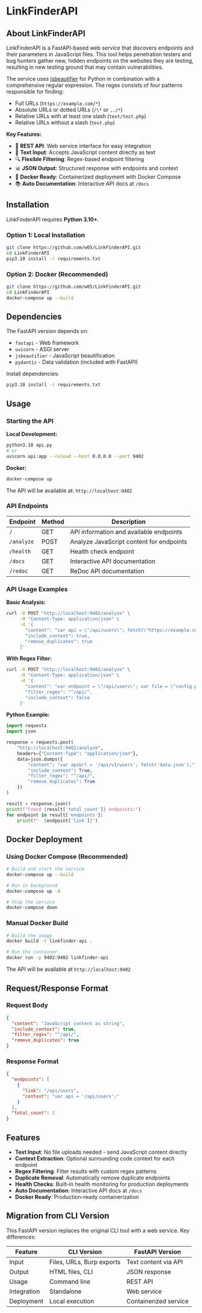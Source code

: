 # LinkFinderAPI

## About LinkFinderAPI

LinkFinderAPI is a FastAPI-based web service that discovers endpoints and their parameters in JavaScript files. This tool helps penetration testers and bug hunters gather new, hidden endpoints on the websites they are testing, resulting in new testing ground that may contain vulnerabilities. 

The service uses [jsbeautifier](https://github.com/beautify-web/js-beautify) for Python in combination with a comprehensive regular expression. The regex consists of four patterns responsible for finding:

- Full URLs (`https://example.com/*`)
- Absolute URLs or dotted URLs (`/\*` or `../*`)
- Relative URLs with at least one slash (`text/test.php`)
- Relative URLs without a slash (`test.php`)

**Key Features:**
- 🚀 **REST API**: Web service interface for easy integration
- 📝 **Text Input**: Accepts JavaScript content directly as text
- 🔍 **Flexible Filtering**: Regex-based endpoint filtering
- 📊 **JSON Output**: Structured response with endpoints and context
- 🐳 **Docker Ready**: Containerized deployment with Docker Compose
- 📚 **Auto Documentation**: Interactive API docs at `/docs`

## Installation

LinkFinderAPI requires **Python 3.10+**.

### Option 1: Local Installation
```bash
git clone https://github.com/w05/LinkFinderAPI.git
cd LinkFinderAPI
pip3.10 install -r requirements.txt
```

### Option 2: Docker (Recommended)
```bash
git clone https://github.com/w05/LinkFinderAPI.git
cd LinkFinderAPI
docker-compose up --build
```

## Dependencies

The FastAPI version depends on:
- `fastapi` - Web framework
- `uvicorn` - ASGI server
- `jsbeautifier` - JavaScript beautification
- `pydantic` - Data validation (included with FastAPI)

Install dependencies:
```bash
pip3.10 install -r requirements.txt
```

## Usage

### Starting the API

**Local Development:**
```bash
python3.10 api.py
# or
uvicorn api:app --reload --host 0.0.0.0 --port 9402
```

**Docker:**
```bash
docker-compose up
```

The API will be available at: `http://localhost:9402`

### API Endpoints

| Endpoint | Method | Description |
|----------|--------|-------------|
| `/` | GET | API information and available endpoints |
| `/analyze` | POST | Analyze JavaScript content for endpoints |
| `/health` | GET | Health check endpoint |
| `/docs` | GET | Interactive API documentation |
| `/redoc` | GET | ReDoc API documentation |

### API Usage Examples

**Basic Analysis:**
```bash
curl -X POST "http://localhost:9402/analyze" \
     -H "Content-Type: application/json" \
     -d '{
       "content": "var api = \"/api/users\"; fetch(\"https://example.com/data.json\");",
       "include_context": true,
       "remove_duplicates": true
     }'
```

**With Regex Filter:**
```bash
curl -X POST "http://localhost:9402/analyze" \
     -H "Content-Type: application/json" \
     -d '{
       "content": "var endpoint = \"/api/users\"; var file = \"config.php\";",
       "filter_regex": "^/api/",
       "include_context": false
     }'
```

**Python Example:**
```python
import requests
import json

response = requests.post(
    "http://localhost:9402/analyze",
    headers={"Content-Type": "application/json"},
    data=json.dumps({
        "content": "var apiUrl = '/api/v1/users'; fetch('data.json');",
        "include_context": True,
        "filter_regex": "^/api/",
        "remove_duplicates": True
    })
)

result = response.json()
print(f"Found {result['total_count']} endpoints:")
for endpoint in result['endpoints']:
    print(f"- {endpoint['link']}")
```

## Docker Deployment

### Using Docker Compose (Recommended)
```bash
# Build and start the service
docker-compose up --build

# Run in background
docker-compose up -d

# Stop the service
docker-compose down
```

### Manual Docker Build
```bash
# Build the image
docker build -t linkfinder-api .

# Run the container
docker run -p 9402:9402 linkfinder-api
```

The API will be available at `http://localhost:9402`

## Request/Response Format

### Request Body
```json
{
  "content": "JavaScript content as string",
  "include_context": true,
  "filter_regex": "^/api/",
  "remove_duplicates": true
}
```

### Response Format
```json
{
  "endpoints": [
    {
      "link": "/api/users",
      "context": "var api = '/api/users';"
    }
  ],
  "total_count": 1
}
```

## Features

- **Text Input**: No file uploads needed - send JavaScript content directly
- **Context Extraction**: Optional surrounding code context for each endpoint
- **Regex Filtering**: Filter results with custom regex patterns
- **Duplicate Removal**: Automatically remove duplicate endpoints
- **Health Checks**: Built-in health monitoring for production deployments
- **Auto Documentation**: Interactive API docs at `/docs`
- **Docker Ready**: Production-ready containerization

## Migration from CLI Version

This FastAPI version replaces the original CLI tool with a web service. Key differences:

| Feature | CLI Version | FastAPI Version |
|---------|-------------|-----------------|
| Input | Files, URLs, Burp exports | Text content via API |
| Output | HTML files, CLI | JSON response |
| Usage | Command line | REST API |
| Integration | Standalone | Web service |
| Deployment | Local execution | Containerized service |
